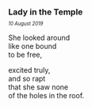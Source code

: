 ### Lady in the Temple
<p style="margin:0; margin-top: -0.5rem">
  <em>
    <small><small>10 August 2019</small></small>
  </em>
</p>

She looked around \
like one bound\
to be free,

excited truly,\
and so rapt\
that she saw none\
of the holes in the roof.
